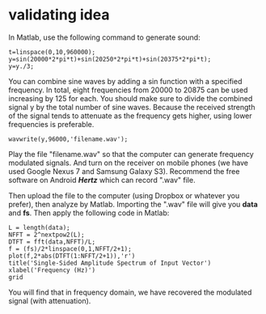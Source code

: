# validating idea
In Matlab, use the following command to generate sound:
   
    t=linspace(0,10,960000); 
	y=sin(20000*2*pi*t)+sin(20250*2*pi*t)+sin(20375*2*pi*t);
	y=y./3;
	
You can combine sine waves by adding a sin function with a specified frequency. In total, eight frequencies from 20000 to 20875 can be used increasing by 125 for each. You should make sure to divide the combined signal y by the total number of sine waves. Because the received strength of the signal tends to attenuate as the frequency gets higher, using lower frequencies is preferable.

    wavwrite(y,96000,'filename.wav');
    
Play the file "filename.wav" so that the computer can generate frequency modulated signals. And turn on the receiver on mobile phones (we have used Google Nexus 7 and Samsung Galaxy S3). Recommend the free software on Android ***Hertz*** which can record ".wav" file.

Then upload the file to the computer (using Dropbox or whatever you prefer), then analyze by Matlab. Importing the ".wav" file will give you **data** and **fs**. Then apply the following code in Matlab:

    L = length(data);
    NFFT = 2^nextpow2(L); 
    DTFT = fft(data,NFFT)/L;
    f = (fs)/2*linspace(0,1,NFFT/2+1);
    plot(f,2*abs(DTFT(1:NFFT/2+1)),'r') 
    title('Single-Sided Amplitude Spectrum of Input Vector')
    xlabel('Frequency (Hz)')
    grid
You will find that in frequency domain, we have recovered the modulated signal (with attenuation).
